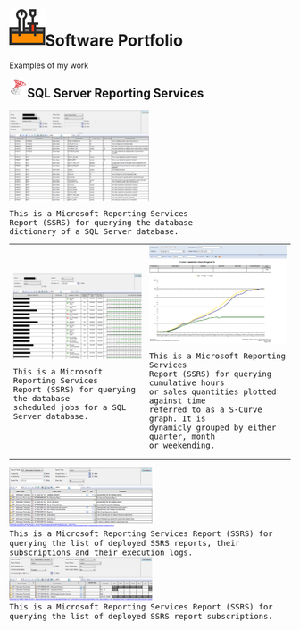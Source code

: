 <img align="left" src="Images/ReadMe/Logo.png" width="64px" >

# Software Portfolio
Examples of my work

<img align="left" src="Images/ReadMe/ssrs.png" width="32px" >

## SQL Server Reporting Services
<table style="width:100%">
  <tr>
<kbd> 
<img src="Images/ReadMe/ssrsdatadictionary.png" align="top" width="250px" title="T-SQL (Transact-Structured Query Language)"/>
<br>
 <p>
    This is a Microsoft Reporting Services 
    <br>
    Report (SSRS) for querying the database 
    <br>
    dictionary of a SQL Server database.
    </p>
</kbd>
  </td>
  <td>
<kbd> 
<img src="Images/ReadMe/ssrsscheduledjobs.png" align="top" width="250px" title="T-SQL (Transact-Structured Query Language)" />
 <p>
    This is a Microsoft Reporting Services 
    <br>
    Report (SSRS) for querying the database 
    <br>
    scheduled jobs for a SQL Server database.
    </p>
</kbd>
  </td>
  <td>
<kbd> 
<img src="Images/ReadMe/ssrsscurve.png" align="top" width="250px" title="T-SQL (Transact-Structured Query Language)" />
 <p>
    This is a Microsoft Reporting Services 
    <br>
    Report (SSRS) for querying cumulative hours 
    <br>
    or sales quantities plotted against time 
    <br>
    referred to as a S-Curve graph. It is 
    <br>
    dynamicly grouped by either quarter, month 
    <br>
    or weekending.
    </p>
</kbd>
  </td>
  </tr>
</table>


<kbd> 
<img src="Images/ReadMe/ssrsreportlisting.png" width="256px" title="T-SQL (Transact-Structured Query Language)" />
<br> This is a Microsoft Reporting Services Report (SSRS) for querying the list of deployed SSRS reports, their subscriptions and their execution logs.
</kbd>
<kbd> 
<img src="Images/ReadMe/ssrsreportsubscriptions.png" width="256px" title="T-SQL (Transact-Structured Query Language)" />
<br> This is a Microsoft Reporting Services Report (SSRS) for querying the list of deployed SSRS report subscriptions.
</kbd>

